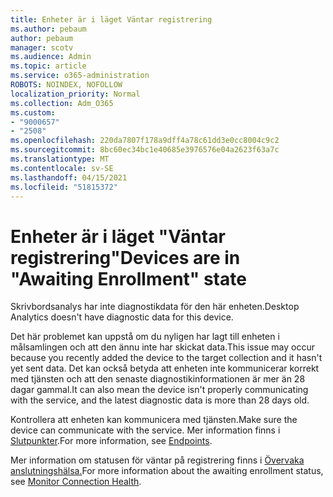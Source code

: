 ```yaml
---
title: Enheter är i läget Väntar registrering
ms.author: pebaum
author: pebaum
manager: scotv
ms.audience: Admin
ms.topic: article
ms.service: o365-administration
ROBOTS: NOINDEX, NOFOLLOW
localization_priority: Normal
ms.collection: Adm_O365
ms.custom:
- "9000657"
- "2508"
ms.openlocfilehash: 220da7807f178a9dff4a78c61dd3e0cc8004c9c2
ms.sourcegitcommit: 8bc60ec34bc1e40685e3976576e04a2623f63a7c
ms.translationtype: MT
ms.contentlocale: sv-SE
ms.lasthandoff: 04/15/2021
ms.locfileid: "51815372"
---
```

# <a name="devices-are-in-awaiting-enrollment-state"></a><span data-ttu-id="9858e-102">Enheter är i läget "Väntar registrering"</span><span class="sxs-lookup"><span data-stu-id="9858e-102">Devices are in "Awaiting Enrollment" state</span></span>

<span data-ttu-id="9858e-103">Skrivbordsanalys har inte diagnostikdata för den här enheten.</span><span class="sxs-lookup"><span data-stu-id="9858e-103">Desktop Analytics doesn't have diagnostic data for this device.</span></span> 

<span data-ttu-id="9858e-104">Det här problemet kan uppstå om du nyligen har lagt till enheten i målsamlingen och att den ännu inte har skickat data.</span><span class="sxs-lookup"><span data-stu-id="9858e-104">This issue may occur because you recently added the device to the target collection and it hasn't yet sent data.</span></span> <span data-ttu-id="9858e-105">Det kan också betyda att enheten inte kommunicerar korrekt med tjänsten och att den senaste diagnostikinformationen är mer än 28 dagar gammal.</span><span class="sxs-lookup"><span data-stu-id="9858e-105">It can also mean the device isn't properly communicating with the service, and the latest diagnostic data is more than 28 days old.</span></span>

<span data-ttu-id="9858e-106">Kontrollera att enheten kan kommunicera med tjänsten.</span><span class="sxs-lookup"><span data-stu-id="9858e-106">Make sure the device can communicate with the service.</span></span> <span data-ttu-id="9858e-107">Mer information finns i [Slutpunkter](https://docs.microsoft.com/configmgr/desktop-analytics/enable-data-sharing#endpoints).</span><span class="sxs-lookup"><span data-stu-id="9858e-107">For more information, see [Endpoints](https://docs.microsoft.com/configmgr/desktop-analytics/enable-data-sharing#endpoints).</span></span>

<span data-ttu-id="9858e-108">Mer information om statusen för väntar på registrering finns i [Övervaka anslutningshälsa.](https://docs.microsoft.com/configmgr/desktop-analytics/monitor-connection-health#awaiting-enrollment)</span><span class="sxs-lookup"><span data-stu-id="9858e-108">For more information about the awaiting enrollment status, see [Monitor Connection Health](https://docs.microsoft.com/configmgr/desktop-analytics/monitor-connection-health#awaiting-enrollment).</span></span>